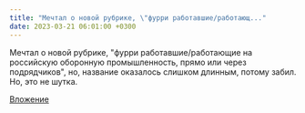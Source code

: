 ```yaml
---
title: "Мечтал о новой рубрике, \"фурри работавшие/работающ..."
date: 2023-03-21 06:01:00 +0300
---
```


Мечтал о новой рубрике, "фурри работавшие/работающие на российскую оборонную промышленность, прямо или через подрядчиков", но, название оказалось слишком длинным, потому забил.
Но, это не шутка.

[Вложение](/assets/vk_photos/2/T7eFpipZTRQ.jpg)
